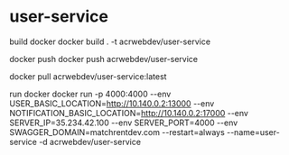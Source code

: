 # user-service

build docker
docker build . -t acrwebdev/user-service

docker push
docker push acrwebdev/user-service

docker pull acrwebdev/user-service:latest

run docker
docker run -p 4000:4000 --env USER_BASIC_LOCATION=http://10.140.0.2:13000 --env NOTIFICATION_BASIC_LOCATION=http://10.140.0.2:17000 --env SERVER_IP=35.234.42.100 --env SERVER_PORT=4000 --env SWAGGER_DOMAIN=matchrentdev.com --restart=always --name=user-service -d acrwebdev/user-service
